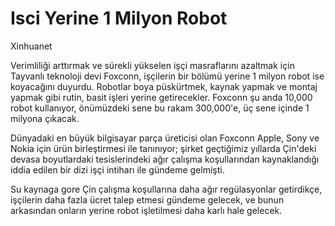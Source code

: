 # Isci Yerine 1 Milyon Robot

Xinhuanet

Verimliliği arttırmak ve sürekli yükselen işçi masraflarını azaltmak için Tayvanlı teknoloji devi Foxconn, işçilerin bir bölümü yerine 1 milyon robot ise koyacağını duyurdu. Robotlar boya püskürtmek, kaynak yapmak ve montaj yapmak gibi rutin, basit işleri yerine getirecekler. Foxconn şu anda 10,000 robot kullanıyor, önümüzdeki sene bu rakam 300,000'e, üç sene içinde 1 milyona çıkacak.

Dünyadaki en büyük bilgisayar parça üreticisi olan Foxconn Apple, Sony ve Nokia için ürün birleştirmesi ile tanınıyor; şirket geçtiğimiz yıllarda Çin'deki devasa boyutlardaki tesislerindeki ağır çalışma koşullarından kaynaklandığı iddia edilen bir dizi işçi intiharı ile gündeme gelmişti.

Su kaynaga gore Çin çalışma koşullarına daha ağır regülasyonlar getirdikçe, işçilerin daha fazla ücret talep etmesi gündeme gelecek, ve bunun arkasından onların yerine robot işletilmesi daha karlı hale gelecek.
